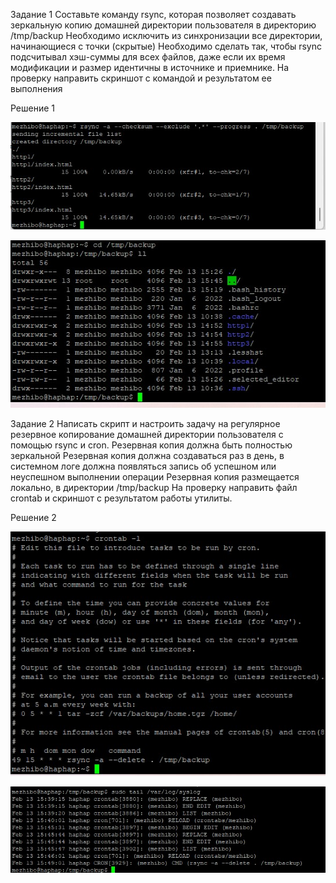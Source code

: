 Задание 1
Составьте команду rsync, которая позволяет создавать зеркальную копию домашней директории пользователя в директорию /tmp/backup
Необходимо исключить из синхронизации все директории, начинающиеся с точки (скрытые)
Необходимо сделать так, чтобы rsync подсчитывал хэш-суммы для всех файлов, даже если их время модификации и размер идентичны в источнике и приемнике.
На проверку направить скриншот с командой и результатом ее выполнения

Решение 1

![ALT TEXT](https://github.com/mezhibo/Rezervnoe-kopirovanie/blob/bdb63b4876da9912f6d424131ab4abcad3d1e139/IMG/1.jpg)

![ALT TEXT](https://github.com/mezhibo/Rezervnoe-kopirovanie/blob/f11c45c42a571cd3a180b01e765fe6aa1d17c342/IMG/3.jpg)


Задание 2
Написать скрипт и настроить задачу на регулярное резервное копирование домашней директории пользователя с помощью rsync и cron.
Резервная копия должна быть полностью зеркальной
Резервная копия должна создаваться раз в день, в системном логе должна появляться запись об успешном или неуспешном выполнении операции
Резервная копия размещается локально, в директории /tmp/backup
На проверку направить файл crontab и скриншот с результатом работы утилиты.


Решение 2 

![ALT TEXT](https://github.com/mezhibo/Rezervnoe-kopirovanie/blob/9883047f0e0e72503112838a52634dc34f0c2e8f/IMG/2.jpg)

![ALT TEXT](https://github.com/mezhibo/Rezervnoe-kopirovanie/blob/95dd9a2cfeeb3b34919512c7d6b493c11ca0403c/IMG/4.jpg)
